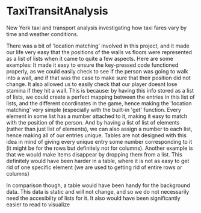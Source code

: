 # TaxiTransitAnalysis
New York taxi and transport analysis investigating how taxi fares vary by time and weather conditions. 

There was a bit of 'location matching' involved in this project, and it made our life very easy
   that the positions of the walls vs floors were represented as a list of lists when it came to
   quite a few aspects. Here are some examples:
    It made it easy
 to ensure the key-pressed code functioned properly, as we could easily check to see if the
 person was going to walk into a wall, and if that was the case to make sure that their position 
 did not change. It also allowed us to easily check that our player doesnt lose stamina if they
   hit a wall. This is because: by having this info stored as a list of lists, we could create a
   perfect mapping between the entries in this list of  lists, and the different coordinates in
   the game, hence making the 'location matching' very simple (especially with the built-in 'get'
   function. Every element in some list has a
   number attached to it, making it easy to match with the position of the person. And by having a
   list of list of elements (rather than just list of elements), we can also assign a number to
   each list, hence making all of our entries unique. 
   Tables are not designed with this idea in mind of giving every unique entry some number 
   corresponding to it (it might be for the rows but definitely not for columns). Another
   example is that we would make items disappear by dropping them from a list. This
   definitely would have been harder in a table, where it is not as easy to get rid 
   of one specific element (we are used to getting rid of entire rows or columns) 

   In comparison though, a table would have been handy for the background data. This data is 
   static and will not change, and so we do not necessarily need the accesibilty of lists
   for it. It also would have been significantly easier to read to visualize
